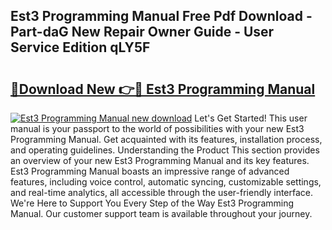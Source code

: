 ## Est3 Programming Manual Free Pdf Download - Part-daG New Repair Owner Guide - User Service Edition qLY5F

# <h2><a href="http://bc4249.oget.top/?id=Est3+Programming+Manual">🔗Download New 👉🔴 Est3 Programming Manual</a></h2>

[![Est3 Programming Manual new download](https://i.imgur.com/5g1atiW.png)](http://bc4249.oget.top/?id=Est3+Programming+Manual)
Let's Get Started! This user manual is your passport to the world of possibilities with your new Est3 Programming Manual. Get acquainted with its features, installation process, and operating guidelines. Understanding the Product This section provides an overview of your new Est3 Programming Manual and its key features. Est3 Programming Manual boasts an impressive range of advanced features, including voice control, automatic syncing, customizable settings, and real-time analytics, all accessible through the user-friendly interface. We're Here to Support You Every Step of the Way Est3 Programming Manual. Our customer support team is available throughout your journey.
